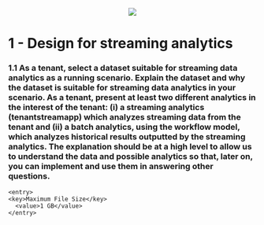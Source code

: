 <p align="center"><img src="img/gram.png")<p>

# 1 - Design for streaming analytics 

### 1.1 As a tenant, select a dataset suitable for streaming data analytics as a running scenario. Explain the dataset and why the dataset is suitable for streaming data analytics in your scenario. As a tenant, present at least two different analytics in the interest of the tenant: (i) a streaming analytics (tenantstreamapp) which analyzes streaming data from the tenant and (ii) a batch analytics, using the workflow model, which analyzes historical results outputted by the streaming analytics. The explanation should be at a high level to allow us to understand the data and possible analytics so that, later on, you can implement and use them in answering other questions.


```
<entry>
<key>Maximum File Size</key>
  <value>1 GB</value>
</entry>
```
